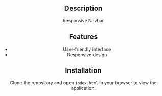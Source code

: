 <div align="center"><link rel="stylesheet" href="index.css">

<img src="https://assets.ccbp.in/frontend/content/intermediate-rwd/landing-page-sm-output-v3.gif" alt="" style="max-width: 100%; box-shadow: rgba(0, 0, 0, 0.12) 0px 2.8px 2.2px;">

## Description
 Responsive Navbar

## Features
- User-friendly interface
- Responsive design

## Installation

Clone the repository and open `index.html` in your browser to view the application.
